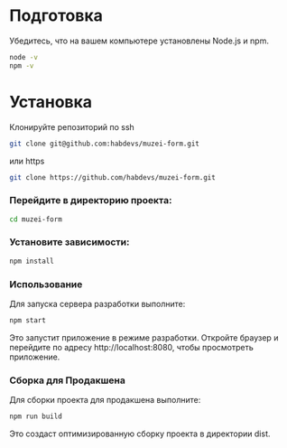 # Подготовка
Убедитесь, что на вашем компьютере установлены Node.js и npm.
```bash
node -v
npm -v
```
# Установка
Клонируйте репозиторий по ssh
```bash
git clone git@github.com:habdevs/muzei-form.git
```
или https
```bash
git clone https://github.com/habdevs/muzei-form.git
```

### Перейдите в директорию проекта:
```bash
cd muzei-form
```
### Установите зависимости:
```bash
npm install
```

### Использование
Для запуска сервера разработки выполните:
```bash
npm start
```
Это запустит приложение в режиме разработки. Откройте браузер и перейдите по адресу http://localhost:8080, чтобы просмотреть приложение.

### Сборка для Продакшена
Для сборки проекта для продакшена выполните:
```bash
npm run build
```
Это создаст оптимизированную сборку проекта в директории dist.
